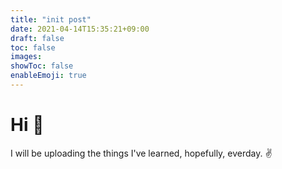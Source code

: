 ```yaml
---
title: "init post"
date: 2021-04-14T15:35:21+09:00
draft: false
toc: false
images:
showToc: false
enableEmoji: true
---
```


# Hi :wave:

I will be uploading the things I've learned, hopefully, everday. :v:


